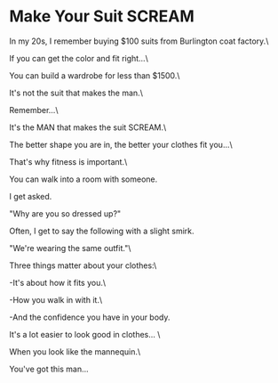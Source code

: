 # Make Your Suit SCREAM

In my 20s, I remember buying $100 suits from Burlington coat factory.\


If you can get the color and fit right…\


You can build a wardrobe for less than $1500.\


It's not the suit that makes the man.\


Remember…\


It's the MAN that makes the suit SCREAM.\


The better shape you are in, the better your clothes fit you...\


That's why fitness is important.\


You can walk into a room with someone.



I get asked.



"Why are you so dressed up?"



Often, I get to say the following with a slight smirk.



"We're wearing the same outfit."\


Three things matter about your clothes:\


-It's about how it fits you.\


-How you walk in with it.\


-And the confidence you have in your body.



It's a lot easier to look good in clothes…   \


When you look like the mannequin.\


You've got this man...
